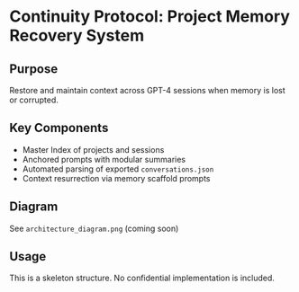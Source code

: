 # Continuity Protocol: Project Memory Recovery System

## Purpose
Restore and maintain context across GPT-4 sessions when memory is lost or corrupted.

## Key Components
- Master Index of projects and sessions
- Anchored prompts with modular summaries
- Automated parsing of exported `conversations.json`
- Context resurrection via memory scaffold prompts

## Diagram
See `architecture_diagram.png` (coming soon)

## Usage
This is a skeleton structure. No confidential implementation is included.
